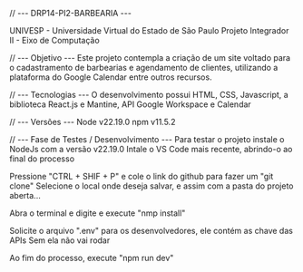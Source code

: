 // --- DRP14-PI2-BARBEARIA ---

UNIVESP - Universidade Virtual do Estado de São Paulo 
    Projeto Integrador II - Eixo de Computação

// --- Objetivo ---
Este projeto contempla a criação de um site voltado para o cadastramento de barbearias e agendamento de clientes, utilizando a plataforma do Google Calendar entre outros recursos.

// --- Tecnologias ---
O desenvolvimento possui HTML, CSS, Javascript, a biblioteca React.js e Mantine, API Google Workspace e Calendar

// --- Versões ---
Node v22.19.0
npm v11.5.2

// --- Fase de Testes / Desenvolvimento ---
Para testar o projeto instale o NodeJs com a versão v22.19.0
Intale o VS Code mais recente, abrindo-o ao final do processo

Pressione "CTRL + SHIF + P" e cole o link do github para fazer um "git clone"
Selecione o local onde deseja salvar, e assim com a pasta do projeto aberta... 

Abra o terminal e digite e execute "nmp install"

Solicite o arquivo ".env" para os desenvolvedores, ele contém as chave das APIs
Sem ela não vai rodar

Ao fim do processo, execute "npm run dev"

